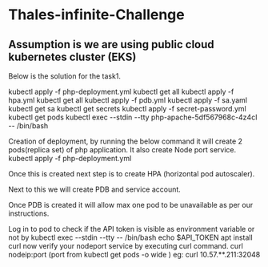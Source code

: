 # Thales-infinite-Challenge
## Assumption is we are using public cloud kubernetes cluster (EKS)

Below is the solution for the task1.

kubectl apply -f php-deployment.yml
kubectl get all
kubectl apply -f hpa.yml
kubectl get all
kubectl apply -f pdb.yml
kubectl apply -f sa.yaml
kubectl get sa
kubectl get secrets
kubectl apply -f secret-password.yml
kubectl get pods
kubectl exec --stdin --tty php-apache-5df567968c-4z4cl -- /bin/bash

Creation of deployment, by running the below command it will create 2 pods(replica set) of php application.
It also create Node port service.
kubectl apply -f php-deployment.yml

Once this is created next step is to create HPA (horizontal pod autoscaler).

Next to this we will create PDB and service account.

Once PDB is created it will allow max one pod to be unavailable as per our instructions.

Log in to pod to check if the API token is visible as environment variable or not by 
kubectl exec --stdin --tty <php-apache-5df567968c-4z4cl> -- /bin/bash 
  echo $API_TOKEN
apt install curl 
  now verify your nodeport service by executing curl command.
  curl nodeip:port (port from kubectl get pods -o wide )
  eg: curl 10.57.**.211:32048

